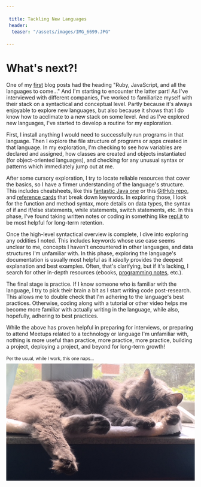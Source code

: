 ```yaml
---

 title: Tackling New Languages
 header:
  teaser: "/assets/images/IMG_6699.JPG"

---
```


# What's next?!

One of my [first](https://autumnj.github.io//code-beginnings/) blog posts had the heading "Ruby, JavaScript, and all the languages to come..." And I'm starting to encounter the latter part! As I've interviewed with different companies, I've worked to familiarize myself with their stack on a syntactical and conceptual level. Partly because it's always enjoyable to explore new languages, but also because it shows that I do know how to acclimate to a new stack on some level. And as I've explored new languages, I've started to develop a routine for my exploration. 

First, I install anything I would need to successfully run programs in that language. Then I explore the file structure of programs or apps created in that language. In my exploration, I'm checking to see how variables are declared and assigned, how classes are created and objects instantiated (for object-oriented languages), and checking for any unusual syntax or patterns which immediately jump out at me. 

After some cursory exploration, I try to locate reliable resources that cover the basics, so I have a firmer understanding of the language's structure. This includes cheatsheets, like this [fantastic Java one](https://introcs.cs.princeton.edu/java/11cheatsheet/) or this [GitHub repo](https://github.com/in28minutes/java-cheat-sheet/blob/master/README.md), and [reference cards](http://enos.itcollege.ee/~jpoial/java/naited/pildid/corejava.pdf) that break down keywords. In exploring those, I look for the function and method syntax, more details on data types, the syntax of if and if/else statements, while statements, switch statements, etc. In this phase, I've found taking written notes or coding in something like [repl.it](https://repl.it/) to be most helpful for long-term retention.

Once the high-level syntactical overview is complete, I dive into exploring any oddities I noted. This includes keywords whose use case seems unclear to me, concepts I haven't encountered in other languages, and data structures I'm unfamiliar with. In this phase, exploring the language's documentation is usually most helpful as it *ideally* provides the deepest explanation and best examples. Often, that's clarifying, but if it's lacking, I search for other in-depth resources (ebooks, [programming notes](https://goalkicker.com/), etc.). 

The final stage is practice. If I know someone who is familiar with the language, I try to pick their brain a bit as I start writing code post-research. This allows me to double check that I'm adhering to the language's best practices. Otherwise, coding along with a tutorial or other video helps me become more familiar with actually writing in the language, while also, hopefully, adhering to best practices. 

While the above has proven helpful in preparing for interviews, or preparing to attend Meetups related to a technology or language I'm unfamiliar with, nothing is more useful than practice, more practice, more practice, building a project, deploying a project, and beyond for long-term growth! 


<sup>Per the usual, while I work, this one naps...<sup>
![alt text](/assets/images/IMG_6861.jpg "Meow!")
